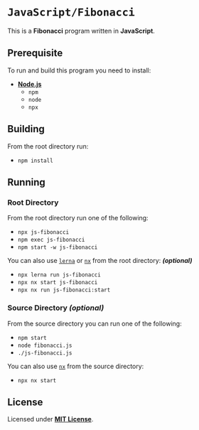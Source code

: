 # `JavaScript/Fibonacci`

This is a **Fibonacci** program written in **JavaScript**.

## Prerequisite

To run and build this program you need to install:

* [**Node.js**](https://nodejs.org/en/download/current)
  * `npm`
  * `node`
  * `npx`

## Building

From the root directory run:

* `npm install`

## Running

### Root Directory

From the root directory run one of the following:

* `npx js-fibonacci`
* `npm exec js-fibonacci`
* `npm start -w js-fibonacci`

You can also use [`lerna`](https://lerna.js.org/) or [`nx`](https://nx.dev/) from the root directory: _**(optional)**_

* `npx lerna run js-fibonacci`
* `npx nx start js-fibonacci`
* `npx nx run js-fibonacci:start`

### Source Directory _(optional)_

From the source directory you can run one of the following:

* `npm start`
* `node fibonacci.js`
* `./js-fibonacci.js`

You can also use [`nx`](https://nx.dev/) from the source directory:

* `npx nx start`

## License

Licensed under [**MIT License**](https://github.com/altersabeh/codes/blob/main/LICENSE).
